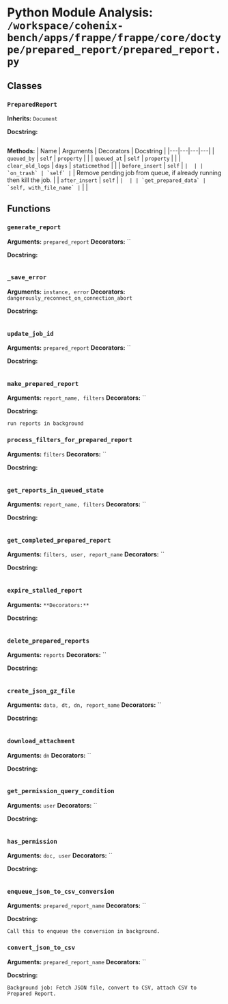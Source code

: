 # Python Module Analysis: `/workspace/cohenix-bench/apps/frappe/frappe/core/doctype/prepared_report/prepared_report.py`

## Classes

### `PreparedReport`
**Inherits:** `Document`


**Docstring:**
```

```

**Methods:**
| Name | Arguments | Decorators | Docstring |
|---|---|---|---|
| `queued_by` | `self` | `property` |  |
| `queued_at` | `self` | `property` |  |
| `clear_old_logs` | `days` | `staticmethod` |  |
| `before_insert` | `self` | `` |  |
| `on_trash` | `self` | `` | Remove pending job from queue, if already running then kill the job. |
| `after_insert` | `self` | `` |  |
| `get_prepared_data` | `self, with_file_name` | `` |  |





## Functions

### `generate_report`
**Arguments:** `prepared_report`
**Decorators:** ``

**Docstring:**
```

```
### `_save_error`
**Arguments:** `instance, error`
**Decorators:** `dangerously_reconnect_on_connection_abort`

**Docstring:**
```

```
### `update_job_id`
**Arguments:** `prepared_report`
**Decorators:** ``

**Docstring:**
```

```
### `make_prepared_report`
**Arguments:** `report_name, filters`
**Decorators:** ``

**Docstring:**
```
run reports in background
```
### `process_filters_for_prepared_report`
**Arguments:** `filters`
**Decorators:** ``

**Docstring:**
```

```
### `get_reports_in_queued_state`
**Arguments:** `report_name, filters`
**Decorators:** ``

**Docstring:**
```

```
### `get_completed_prepared_report`
**Arguments:** `filters, user, report_name`
**Decorators:** ``

**Docstring:**
```

```
### `expire_stalled_report`
**Arguments:** ``
**Decorators:** ``

**Docstring:**
```

```
### `delete_prepared_reports`
**Arguments:** `reports`
**Decorators:** ``

**Docstring:**
```

```
### `create_json_gz_file`
**Arguments:** `data, dt, dn, report_name`
**Decorators:** ``

**Docstring:**
```

```
### `download_attachment`
**Arguments:** `dn`
**Decorators:** ``

**Docstring:**
```

```
### `get_permission_query_condition`
**Arguments:** `user`
**Decorators:** ``

**Docstring:**
```

```
### `has_permission`
**Arguments:** `doc, user`
**Decorators:** ``

**Docstring:**
```

```
### `enqueue_json_to_csv_conversion`
**Arguments:** `prepared_report_name`
**Decorators:** ``

**Docstring:**
```
Call this to enqueue the conversion in background.
```
### `convert_json_to_csv`
**Arguments:** `prepared_report_name`
**Decorators:** ``

**Docstring:**
```
Background job: Fetch JSON file, convert to CSV, attach CSV to Prepared Report.
```

